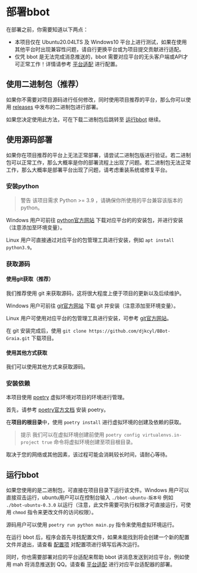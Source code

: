 # 部署bbot

在部署之前，你需要知道以下两点：

- 本项目仅在 Ubuntu20.04LTS 及 Windows10 平台上进行测试，如果在使用其他平台时出现兼容性问题，请自行更换平台或为项目提交贡献进行适配。
- 仅凭 bbot 是无法完成消息推送的，bbot 需要对应平台的无头客户端或API才可正常工作！详情请参考 [平台适配](./platform_adaptation.md) 进行配置。

## 使用二进制包（推荐）

如果你不需要对项目源码进行任何修改，同时使用项目推荐的平台，那么你可以使用 [releases](https://github.com/djkcyl/BBot-Graia/releases) 中发布的二进制包进行部署。

如果您决定使用此方法，可在下载二进制包后跳转至 [运行bbot](#运行bbot) 继续。

## 使用源码部署

如果你在项目推荐的平台上无法正常部署，请尝试二进制包版进行验证。若二进制包可以正常工作，那么大概率是你的部署流程上出现了问题。若二进制包无法正常工作，那么大概率是部署平台出现了问题，请考虑重装系统或修复平台。

### 安装python

>警告
该项目需求 Python >= 3.9 ，请确保你所使用的平台兼容该版本的 python。

Windows 用户可前往 [python官方网站](https://www.python.org/downloads/windows/) 下载对应平台的的安装包，并进行安装（注意添加至环境变量）。

Linux 用户可直接通过对应平台的包管理工具进行安装，例如 `apt install python3.9`。

### 获取源码

#### 使用git获取（推荐）

我们推荐使用 git 来获取源码，这将很大程度上便于项目的更新以及后续维护。

Windows 用户可前往 [git官方网站](https://git-scm.com/download/win) 下载 git 并安装（注意添加至环境变量）。

Linux 用户可使用对应平台的包管理工具进行安装，可参考 [git官方网站](https://git-scm.com/download/linux)。

在 git 安装完成后，使用 `git clone https://github.com/djkcyl/BBot-Graia.git` 下载项目。

#### 使用其他方式获取

我们可以使用其他方式来获取源码。

### 安装依赖

本项目使用 [poetry](https://python-poetry.org/) 虚拟环境对项目的环境进行管理。

首先，请参考 [poetry官方文档](https://python-poetry.org/docs/#installation) 安装 poetry。

在**项目的根目录**中，使用 `poetry install` 进行虚拟环境的创建及依赖的获取。

>提示
我们可以在虚拟环境创建前使用 `poetry config virtualenvs.in-project true` 命令将虚拟环境创建至项目根目录。

取决于您的网络或其他因素，该过程可能会消耗较长时间，请耐心等待。

## 运行bbot

如果您使用的是二进制包，可直接在项目目录下运行该文件。Windows 用户可以直接双击运行，ubuntu用户可以在控制台输入 `./bbot-ubuntu-版本号` 例如 `./bbot-ubuntu-0.3.0` 以运行（注意，此文件需要可执行权限才可直接运行，可使用 `chmod` 指令来更改文件的访问权限）。

源码用户可以使用 `poetry run python main.py` 指令来使用虚拟环境运行。

在运行 bbot 后，程序会首先寻找配置文件，如果未能找到将会创建一个新的配置文件并退出，请查看 [配置项](./config.md) 对配置项进行填写后再次运行。

同时，你也需要部署对应的平台适配来帮助 bbot 讲消息发送到对应平台，例如使用 mah 将消息推送到 QQ。请查看 [平台适配](./platform_adaptation.md) 进行对应平台适配器的部署。
